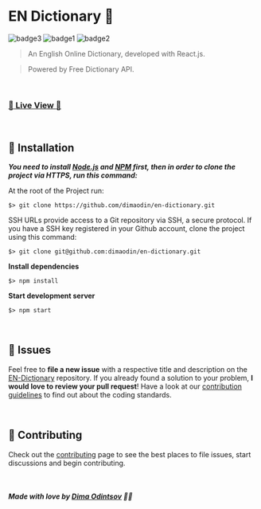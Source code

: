 # EN Dictionary 📖

![badge3](https://img.shields.io/badge/react-%2320232a.svg?style=for-the-badge&logo=react&logoColor=%2361DAFB) ![badge1](https://img.shields.io/badge/javascript-%23323330.svg?style=for-the-badge&logo=javascript&logoColor=%23F7DF1E) ![badge2](https://img.shields.io/badge/css3-%231572B6.svg?style=for-the-badge&logo=css3&logoColor=white)

> An English Online Dictionary, developed with React.js.

> Powered by Free Dictionary API.

<br>

### [:rocket: Live View :rocket:](https://en-dictionary.vercel.app/)

<br>

## :construction_worker: Installation

***You need to install [Node.js](https://nodejs.org/en/download/) and [NPM](https://www.npmjs.com/) first, then in order to clone the project via HTTPS, run this command:***

At the root of the Project run:

```
$> git clone https://github.com/dimaodin/en-dictionary.git
```

SSH URLs provide access to a Git repository via SSH, a secure protocol. If you have a SSH key registered in your Github account, clone the project using this command:

```
$> git clone git@github.com:dimaodin/en-dictionary.git
```

**Install dependencies**

```
$> npm install
```

**Start development server**

```
$> npm start
```

<br>

## :bug: Issues

Feel free to **file a new issue** with a respective title and description on the [EN-Dictionary](https://github.com/dimaodin/EN-Dictionary/issues) repository. If you already found a solution to your problem, **I would love to review your pull request**! Have a look at our [contribution guidelines](https://github.com/dimaodin/EN-Dictionary/blob/main/CONTRIBUTING.md) to find out about the coding standards.

<br>

## :tada: Contributing

Check out the [contributing](https://github.com/dimaodin/EN-Dictionary/blob/main/CONTRIBUTING.md) page to see the best places to file issues, start discussions and begin contributing.

<br>

##### Made with love by [Dima Odintsov](https://github.com/DimaOdin) 💜🚀
